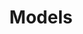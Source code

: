 ---
layout: default
title: Models
has_children: true
permalink: /docs/frontend/models
parent: Frontend
nav_order: 3
---